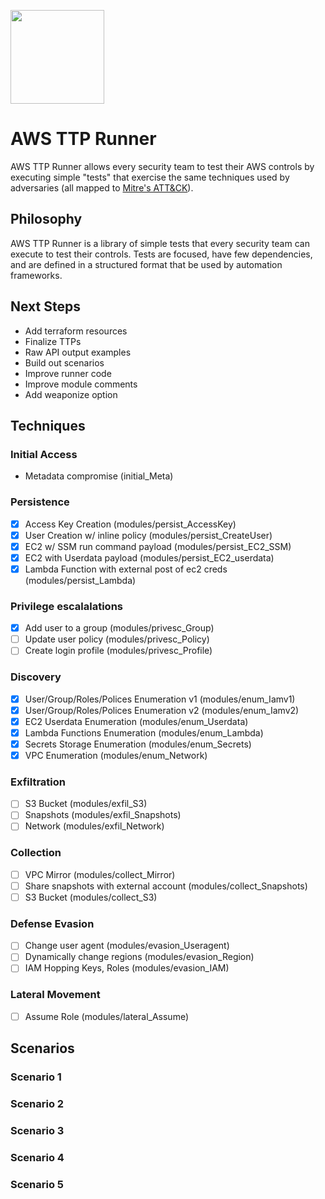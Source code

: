 <p><img src="https://attack.mitre.org/theme/images/MITRE_ATTACK_logo_Lockup-black.jpg" width="150px" /></p>

# AWS TTP Runner

AWS TTP Runner allows every security team to test their AWS controls by executing simple
"tests" that exercise the same techniques used by adversaries (all mapped to
[Mitre's ATT&CK](https://attack.mitre.org/wiki/Main_Page)).

## Philosophy

AWS TTP Runner is a library of simple tests that every security team can execute to test their controls. Tests are
focused, have few dependencies, and are defined in a structured format that be used by automation frameworks.

## Next Steps
- Add terraform resources
- Finalize TTPs
- Raw API output examples
- Build out scenarios
- Improve runner code
- Improve module comments
- Add weaponize option


## Techniques
### Initial Access
* Metadata compromise (initial_Meta)
### Persistence
- [x] Access Key Creation (modules/persist_AccessKey)
- [x] User Creation w/ inline policy (modules/persist_CreateUser)
- [x] EC2 w/ SSM run command payload (modules/persist_EC2_SSM)
- [x] EC2 with Userdata payload (modules/persist_EC2_userdata)
- [x] Lambda Function with external post of ec2 creds (modules/persist_Lambda)
### Privilege escalalations
- [x] Add user to a group (modules/privesc_Group)
- [ ] Update user policy (modules/privesc_Policy)
- [ ] Create login profile (modules/privesc_Profile)
### Discovery
- [x] User/Group/Roles/Polices Enumeration v1 (modules/enum_Iamv1)
- [x] User/Group/Roles/Polices Enumeration v2 (modules/enum_Iamv2)
- [x] EC2 Userdata Enumeration (modules/enum_Userdata)
- [x] Lambda Functions Enumeration (modules/enum_Lambda)
- [x] Secrets Storage Enumeration (modules/enum_Secrets)
- [x] VPC Enumeration (modules/enum_Network)
### Exfiltration
- [ ] S3 Bucket (modules/exfil_S3)
- [ ] Snapshots (modules/exfil_Snapshots)
- [ ] Network (modules/exfil_Network)
### Collection
- [ ] VPC Mirror (modules/collect_Mirror)
- [ ] Share snapshots with external account (modules/collect_Snapshots)
- [ ] S3 Bucket (modules/collect_S3)
### Defense Evasion
- [ ] Change user agent (modules/evasion_Useragent)
- [ ] Dynamically change regions (modules/evasion_Region)
- [ ] IAM Hopping Keys, Roles (modules/evasion_IAM)
### Lateral Movement
- [ ] Assume Role (modules/lateral_Assume)

## Scenarios
### Scenario 1
### Scenario 2
### Scenario 3
### Scenario 4
### Scenario 5
